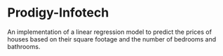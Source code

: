# Prodigy-Infotech 
An implementation of a linear regression model to predict the prices of houses based on their square footage and the number of bedrooms and bathrooms.
